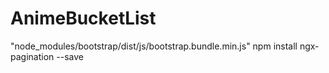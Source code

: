 # AnimeBucketList
"node_modules/bootstrap/dist/js/bootstrap.bundle.min.js"
npm install ngx-pagination --save
